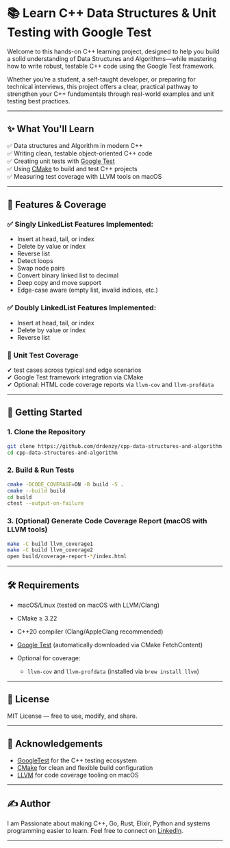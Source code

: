 
# 📚 Learn C++ Data Structures & Unit Testing with Google Test

Welcome to this hands-on C++ learning project, designed to help you build a solid understanding of Data Structures and Algorithms—while mastering how to write robust, testable C++ code using the Google Test framework.

Whether you’re a student, a self-taught developer, or preparing for technical interviews, this project offers a clear, practical pathway to strengthen your C++ fundamentals through real-world examples and unit testing best practices.

---

## ✨ What You'll Learn

✅ Data structures and Algorithm in modern C++  
✅ Writing clean, testable object-oriented C++ code  
✅ Creating unit tests with [Google Test](https://github.com/google/googletest)  
✅ Using [CMake](https://cmake.org/) to build and test C++ projects  
✅ Measuring test coverage with LLVM tools on macOS  

---

## 🧪 Features & Coverage

### ✅ Singly LinkedList Features Implemented:
- Insert at head, tail, or index
- Delete by value or index
- Reverse list
- Detect loops
- Swap node pairs
- Convert binary linked list to decimal
- Deep copy and move support
- Edge-case aware (empty list, invalid indices, etc.)

### ✅ Doubly LinkedList Features Implemented:
- Insert at head, tail, or index
- Delete by value or index
- Reverse list


### 🧪 Unit Test Coverage
✔ test cases across typical and edge scenarios  
✔ Google Test framework integration via CMake  
✔ Optional: HTML code coverage reports via `llvm-cov` and `llvm-profdata`

---

## 🚀 Getting Started

### 1. Clone the Repository

```bash
git clone https://github.com/drdenzy/cpp-data-structures-and-algorithm.git
cd cpp-data-structures-and-algorithm
````

### 2. Build & Run Tests

```bash
cmake -DCODE_COVERAGE=ON -B build -S .  
cmake --build build
cd build
ctest --output-on-failure
```

### 3. (Optional) Generate Code Coverage Report (macOS with LLVM tools)

```bash
make -C build llvm_coverage1
make -C build llvm_coverage2
open build/coverage-report-*/index.html
```

---

## 🛠️ Requirements

* macOS/Linux (tested on macOS with LLVM/Clang)
* CMake ≥ 3.22
* C++20 compiler (Clang/AppleClang recommended)
* [Google Test](https://github.com/google/googletest) (automatically downloaded via CMake FetchContent)
* Optional for coverage:

    * `llvm-cov` and `llvm-profdata` (installed via `brew install llvm`)

---

## 📖 License

MIT License — free to use, modify, and share.

---

## 🙌 Acknowledgements

* [GoogleTest](https://github.com/google/googletest) for the C++ testing ecosystem
* [CMake](https://cmake.org/) for clean and flexible build configuration
* [LLVM](https://llvm.org/) for code coverage tooling on macOS

---

## ✍️ Author

I am Passionate about making C++, Go, Rust, Elixir, Python and systems programming easier to learn.
Feel free to connect on  [LinkedIn](https://www.linkedin.com/in/dr-dennis-akpenyi/).

---

